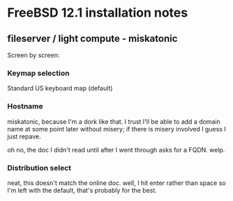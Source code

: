# FreeBSD 12.1 installation notes

## fileserver / light compute - miskatonic

Screen by screen:

### Keymap selection

Standard US keyboard map (default)

### Hostname

miskatonic, because I'm a dork like that. I trust I'll be able to add a domain
name at some point later without misery; if there is misery involved I guess I
just repave.

oh no, the doc I didn't read until after I went through asks for a FQDN. welp.

### Distribution select

neat, this doesn't match the online doc. well, I hit enter rather than space so
I'm left with the default, that's probably for the best.

